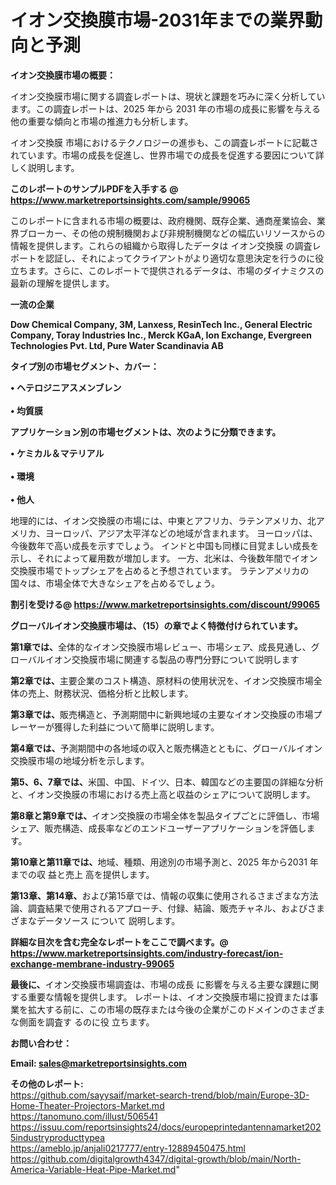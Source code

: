 # イオン交換膜市場-2031年までの業界動向と予測

<strong><b>イオン交換膜市場の概要：</b></strong>

イオン交換膜市場に関する調査レポートは、現状と課題を巧みに深く分析しています。この調査レポートは、2025 年から 2031 年の市場の成長に影響を与える他の重要な傾向と市場の推進力も分析します。

イオン交換膜 市場におけるテクノロジーの進歩も、この調査レポートに記載されています。市場の成長を促進し、世界市場での成長を促進する要因について詳しく説明します。

<strong>このレポートのサンプルPDFを入手する @ <a href=https://www.marketreportsinsights.com/sample/99065>https://www.marketreportsinsights.com/sample/99065</a></strong>

このレポートに含まれる市場の概要は、政府機関、既存企業、通商産業協会、業界ブローカー、その他の規制機関および非規制機関などの幅広いリソースからの情報を提供します。これらの組織から取得したデータは イオン交換膜 の調査レポートを認証し、それによってクライアントがより適切な意思決定を行うのに役立ちます。さらに、このレポートで提供されるデータは、市場のダイナミクスの最新の理解を提供します。

<strong>一流の企業</strong>

<strong><b>Dow Chemical Company, 3M, Lanxess, ResinTech Inc., General Electric Company, Toray Industries Inc., Merck KGaA, Ion Exchange, Evergreen Technologies Pvt. Ltd, Pure Water Scandinavia AB</b></strong>

<strong><b>タイプ別の市場セグメント、カバー：</b></strong>

<strong>• ヘテロジニアスメンブレン<br><br>• 均質膜</strong>

<strong><b>アプリケーション別の市場セグメントは、次のように分類できます。</b></strong>

<strong>• ケミカル＆マテリアル<br><br>• 環境<br><br>• 他人</strong>

 地理的には、イオン交換膜の市場には、中東とアフリカ、ラテンアメリカ、北アメリカ、ヨーロッパ、アジア太平洋などの地域が含まれます。 ヨーロッパは、今後数年で高い成長を示すでしょう。 インドと中国も同様に目覚ましい成長を示し、それによって雇用数が増加します。 一方、北米は、今後数年間でイオン交換膜市場でトップシェアを占めると予想されています。 ラテンアメリカの国々は、市場全体で大きなシェアを占めるでしょう。

<strong>割引を受ける@ <a href=https://www.marketreportsinsights.com/discount/99065>https://www.marketreportsinsights.com/discount/99065</a></strong>

<strong><b>グローバルイオン交換膜市場は、（15）の章でよく特徴付けられています。</b></strong>

<strong><b>第</b></strong><strong><b>1章では、</b></strong>全体的なイオン交換膜市場レビュー、市場シェア、成長見通し、グローバルイオン交換膜市場に関連する製品の専門分野について説明します

<strong><b>第2章では、</b></strong>主要企業のコスト構造、原材料の使用状況を、イオン交換膜市場全体の売上、財務状況、価格分析と比較します。

<strong><b>第3章では、</b></strong>販売構造と、予測期間中に新興地域の主要なイオン交換膜の市場プレーヤーが獲得した利益について簡単に説明します。

<strong><b>第4章では、</b></strong>予測期間中の各地域の収入と販売構造とともに、グローバルイオン交換膜市場の地域分析を示します。

<strong><b>第5、6、7章では、</b></strong>米国、中国、ドイツ、日本、韓国などの主要国の詳細な分析と、イオン交換膜の市場における売上高と収益のシェアについて説明します。

<strong><b>第8章と第9章では、</b></strong>イオン交換膜の市場全体を製品タイプごとに評価し、市場シェア、販売構造、成長率などのエンドユーザーアプリケーションを評価します。

<strong><b>第10章と第11章では、</b></strong>地域、種類、用途別の市場予測と、2025 年から2031 年までの収 益と売上 高を提供します。

<strong><b>第13章、第14章、</b></strong>および第15章では、情報の収集に使用されるさまざまな方法論、調査結果で使用されるアプローチ、付録、結論、販売チャネル、およびさまざまなデータソース について 説明します。

<strong>詳細な目次を含む完全なレポートをここで調べます。@ <a href=https://www.marketreportsinsights.com/industry-forecast/ion-exchange-membrane-industry-99065>https://www.marketreportsinsights.com/industry-forecast/ion-exchange-membrane-industry-99065</a></strong>

<strong><b>最後に、</b></strong>イオン交換膜市場調査は、市場の成長 に影響を</a>与える主要な課題に関する重要な情報を提供します。 レポートは、イオン交換膜市場に投資または事業を拡大する前に、この市場の既存または今後の企業がこのドメインのさまざまな側面を調査す るのに役 立ちます。

<strong><b>お問い合わせ：</b></strong>

<strong>Email: </strong><a href=mailto:sales@marketreportsinsights.com><strong>sales@marketreportsinsights.com</strong></a>

<strong>その他のレポート:</strong>
<br>
<a href=https://github.com/sayysaif/market-search-trend/blob/main/Europe-3D-Home-Theater-Projectors-Market.md>https://github.com/sayysaif/market-search-trend/blob/main/Europe-3D-Home-Theater-Projectors-Market.md</a>
<br>
<a href=https://tanomuno.com/illust/506541>https://tanomuno.com/illust/506541</a>
<br>
<a href=https://issuu.com/reportsinsights24/docs/europeprintedantennamarket2025industryproducttypea>https://issuu.com/reportsinsights24/docs/europeprintedantennamarket2025industryproducttypea</a>
<br>
<a href=https://ameblo.jp/anjali0217777/entry-12889450475.html>https://ameblo.jp/anjali0217777/entry-12889450475.html</a>
<br>
<a href=https://github.com/digitalgrowth4347/digital-growth/blob/main/North-America-Variable-Heat-Pipe-Market.md>https://github.com/digitalgrowth4347/digital-growth/blob/main/North-America-Variable-Heat-Pipe-Market.md</a>"

